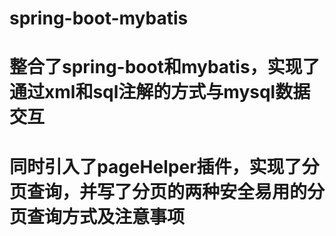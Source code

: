 # spring-boot-mybatis

# 整合了spring-boot和mybatis，实现了通过xml和sql注解的方式与mysql数据交互
# 同时引入了pageHelper插件，实现了分页查询，并写了分页的两种安全易用的分页查询方式及注意事项
